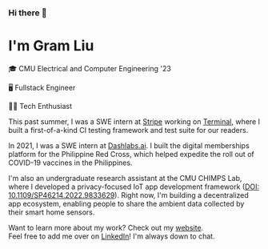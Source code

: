 ### Hi there 👋

# I'm Gram Liu

🎓 CMU Electrical and Computer Engineering '23

🖥️ Fullstack Engineer

👨‍💻 Tech Enthusiast

This past summer, I was a SWE intern at [Stripe](https://stripe.com/) working on [Terminal](https://stripe.com/terminal), where I built a first-of-a-kind CI testing framework and test suite for our readers.

In 2021, I was a SWE intern at [Dashlabs.ai](https://www.dashlabs.ai/). I built the digital memberships platform for the Philippine Red Cross, which helped expedite the roll out of COVID-19 vaccines in the Philippines.

I'm also an undergraduate research assistant at the CMU CHIMPS Lab, where I developed a privacy-focused IoT app development framework ([DOI: 10.1109/SP46214.2022.9833629](https://doi.ieeecomputersociety.org/10.1109/SP46214.2022.9833629)). Right now, I'm building a decentralized app ecosystem, enabling people to share the ambient data collected by their smart home sensors.

Want to learn more about my work? Check out my [website](https://gramliu.com).<br>
Feel free to add me over on [LinkedIn](https://www.linkedin.com/in/gramliu/)! I'm always down to chat.
